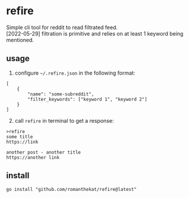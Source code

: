 # refire
Simple cli tool for reddit to read filtrated feed.  
[2022-05-29] filtration is primitive and relies on at least 1 keyword being mentioned.

## usage
1. configure `~/.refire.json` in the following format:
```
[
    {
        "name": "some-subreddit",
        "filter_keywords": ["keyword 1", "keyword 2"]
    }
]
```

2. call `refire` in terminal to get a response:
```
>refire
some title
https://link

another post - another title
https://another link
```

## install
`go install "github.com/romanthekat/refire@latest"` 